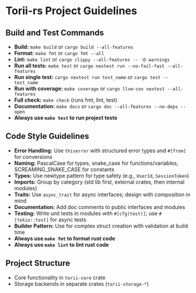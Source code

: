 # Torii-rs Project Guidelines

## Build and Test Commands
- **Build:** `make build` or `cargo build --all-features`
- **Format:** `make fmt` or `cargo fmt --all`
- **Lint:** `make lint` or `cargo clippy --all-features -- -D warnings`
- **Run all tests:** `make test` or `cargo nextest run --no-fail-fast --all-features`
- **Run single test:** `cargo nextest run test_name` or `cargo test -- test_name`
- **Run with coverage:** `make coverage` or `cargo llvm-cov nextest --all-features`
- **Full check:** `make check` (runs fmt, lint, test)
- **Documentation:** `make docs` or `cargo doc --all-features --no-deps --open`
- **Always use `make test` to run project tests**

## Code Style Guidelines
- **Error Handling:** Use `thiserror` with structured error types and `#[from]` for conversions
- **Naming:** PascalCase for types, snake_case for functions/variables, SCREAMING_SNAKE_CASE for constants
- **Types:** Use newtype pattern for type safety (e.g., `UserId`, `SessionToken`)
- **Imports:** Group by category (std lib first, external crates, then internal modules)
- **Traits:** Use `async_trait` for async interfaces; design with composition in mind
- **Documentation:** Add doc comments to public interfaces and modules
- **Testing:** Write unit tests in modules with `#[cfg(test)]`; use `#[tokio::test]` for async tests
- **Builder Pattern:** Use for complex struct creation with validation at build time
- **Always use `make fmt` to format rust code**
- **Always use `make lint` to lint rust code**

## Project Structure
- Core functionality in `torii-core` crate
- Storage backends in separate crates (`torii-storage-*`)
